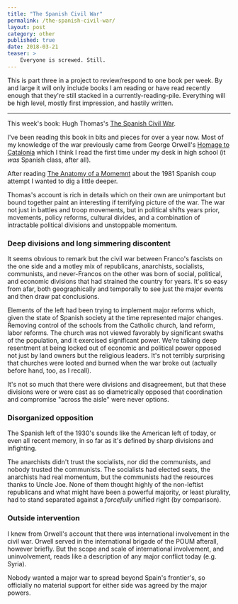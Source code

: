 ```yaml
---
title: "The Spanish Civil War"
permalink: /the-spanish-civil-war/
layout: post
category: other
published: true
date: 2018-03-21
teaser: >
    Everyone is screwed. Still.
---
```


This is part three in a project to review/respond to one book per week. By and large
it will only include books I am reading or have read recently enough that they're still
stacked in a currently-reading-pile. Everything will be high level, mostly first impression,
and hastily written.

------

This week's book: Hugh Thomas's [The Spanish Civil War](https://books.google.com/books/about/The_Spanish_Civil_War.html?id=UoNpAAAAMAAJ).

I've been reading this book in bits and pieces for over a year now. Most of my knowledge of the
war previously came from George Orwell's [Homage to Catalonia](https://en.wikipedia.org/wiki/Homage_to_Catalonia)
which I think I read the first time under my desk in high school (it *was* Spanish class, after all).

After reading [The Anatomy of a Momemnt](https://en.wikipedia.org/wiki/The_Anatomy_of_a_Moment) about the 1981
Spanish coup attempt I wanted to dig a little deeper.

Thomas's account is rich in details which on their own are unimportant but bound together paint an interesting
if terrifying picture of the war. The war not just in battles and troop movements, but in political
shifts years prior, movements, policy reforms, cultural divides, and a combination of intractable political
divisions and unstoppable momentum.

### Deep divisions and long simmering discontent

It seems obvious to remark but the civil war between Franco's fascists on the one side and a motley mix
of republicans, anarchists, socialists, communists, and never-Francos on the other was born of social,
political, and economic divisions that had strained the country for years. It's so easy from afar, both
geographically and temporally to see just the major events and then draw pat conclusions.

Elements of the left had been trying to implement major reforms which, given the state of Spanish
society at the time represented major changes. Removing control of the schools from the Catholic church,
land reform, labor reforms. The church was not viewed favorably by significant swaths of the population,
and it exercised significant power. We're talking deep resentment at being locked out of economic
and political power opposed not just by land owners but the religious leaders. It's not terribly
surprising that churches were looted and burned when the war broke out (actually before hand, too, as I recall).

It's not so much that there were divisions and disagreement, but that these divisions were or were cast as
so diametrically opposed that coordination and compromise "across the aisle" were never options.

### Disorganized opposition

The Spanish left of the 1930's sounds like the American left of today, or even all recent memory, in so far
as it's defined by sharp divisions and infighting.

The anarchists didn't trust the socialists, nor did the communists, and nobody trusted the communists. The
socialists had elected seats, the anarchists had real momentum, but the communists had the resources thanks
to Uncle Joe. None of them thought highly of the non-leftist republicans and what might have been a powerful
majority, or least plurality, had to stand separated against a _forcefully_ unified right (by comparison).

### Outside intervention

I knew from Orwell's account that there was international involvement
in the civil war. Orwell served in the international brigade of the POUM afterall, however briefly.
But the scope and scale of international involvement, and uninvolvement, reads like a description of any
major conflict today (e.g. Syria).

Nobody wanted a major war to spread beyond Spain's frontier's, so officially no material support for either
side was agreed by the major powers.
